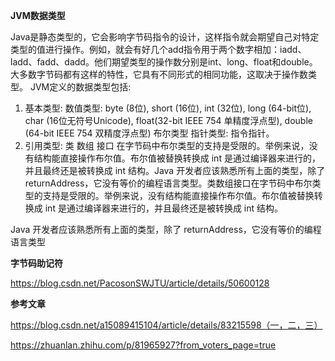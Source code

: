 **JVM数据类型**

Java是静态类型的，它会影响字节码指令的设计，这样指令就会期望自己对特定类型的值进行操作。例如，就会有好几个add指令用于两个数字相加：iadd、ladd、fadd、dadd。他们期望类型的操作数分别是int、long、float和double。大多数字节码都有这样的特性，它具有不同形式的相同功能，这取决于操作数类型。
JVM定义的数据类型包括:

1.  基本类型:
    数值类型: byte (8位), short (16位), int (32位), long (64-bit位), char (16位无符号Unicode), float(32-bit IEEE 754 单精度浮点型), double (64-bit IEEE 754 双精度浮点型)
    布尔类型
    指针类型: 指令指针。
2.  引用类型:
    类
    数组
    接口
在字节码中布尔类型的支持是受限的。举例来说，没有结构能直接操作布尔值。布尔值被替换转换成 int 是通过编译器来进行的，并且最终还是被转换成 int 结构。Java 开发者应该熟悉所有上面的类型，除了 returnAddress，它没有等价的编程语言类型。类数组接口在字节码中布尔类型的支持是受限的。举例来说，没有结构能直接操作布尔值。布尔值被替换转换成 int 是通过编译器来进行的，并且最终还是被转换成 int 结构。

Java 开发者应该熟悉所有上面的类型，除了 returnAddress，它没有等价的编程语言类型


**字节码助记符**

https://blog.csdn.net/PacosonSWJTU/article/details/50600128

**参考文章**

https://blog.csdn.net/a15089415104/article/details/83215598（一，二，三）

https://zhuanlan.zhihu.com/p/81965927?from_voters_page=true